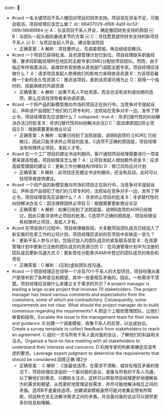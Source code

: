 icon:: 🙋

- #card 一名关键项目干系人撤回对项目的财务支持。项目现在资金不足，可能会取消，项目经理应该怎么做？
  id:: 68407029-df68-4a5f-bc52-069c18b89984
  ￼ A：与该项目干系人开会，确定撤回财务支持的原因
  ￼ B：与团队一起头脑风暴成本节约方案
  ￼ C：寻找愿意提供财务支持的新项目干系人
  ￼ D：与项目发起人开会，建议取消项目
	- 正确答案：A 
	  解析：项目要终止，先调查原因，再总结经验教训。
- #card 一个项目已获得批准，且资源管理计划已到位。项目经理联系职能经理，要求将职能经理所在地区的主题专家(SME)分配给项目团队。然而，由于临近年终收尾活动，首席财务官拒绝从其他部门调配主题专家。项目经理应该做什么？
  A：请求项目发起人使用他们的影响力来释放该资源
  B：为该项目雇用一个新的永久性资源
  C：推迟该项目，直到该资源可用为止
  D：获得一个临时的、技能熟练的外部资源
	- 正确答案：A
	  解析：如果干系人不给资源，而且也没有谈判或协商的选项，那么应该找领导者来协调资源。
- #card 一个将产品的新模型推向市场的项目正在执行中。当竞争对手提起诉讼，声称该产品侵犯了他们的几项专利时，法院站在竞争对手一边，发布了停止令。项目经理首先应该做什么？
  collapsed:: true
  A：寻求[[替代性的纠纷解决办法]]的批准
  B：寻求[[替代性的纠纷解决办法]]
  C：因法律原因[[终止项目]]
  D：根据需要更新商业论证
	- 正确答案：A
	  解析：如果已经到了法院层面，说明B选项的 [[ADR]] 已经做过，因此只能寻求终止项目的批准。C选项不正确的原因是，项目经理没有权限终止项目，发起人才有。
- #card 在一个工厂项目的建议书谈判期间，客户通知项目经理需要进行一项变更来提高性能。项目经理该怎么做？
  A：让项目发起人增加额外资金
  B：征求高级管理层的建议
  C：更新工作分解结构(WBS)
  D：修订风险应对计划
	- 正确答案：B
	  解析：此项目还在建议书谈判期间，还没有启动，此时可以找领导者提供建议。
- #card 一个将产品的新模型推向市场的项目正在执行中。当竞争对手提起诉讼，声称该产品侵犯了他们的几项专利时，法院站在竞争对手一边，发布了停止令。项目经理首先应该做什么？
  A：寻求终止项目的批准
  B：寻求替代性的纠纷解决办法
  C：因法律原因终止项目
  D：根据需要更新商业论证
	- 正确答案：A
	  解析：如果已经到了法院层面，说明B选项的ADR已经做过，因此只能寻求终止项目的批准。C选项不正确的原因是，项目经理没有权限终止项目，发起人才有。
- #card 在项目执行过程中，项目经理被告知，大多数项目团队成员已经加入了新实施的在家工作的公司计划。项目经理应该如何在项目中反映这一变化？
  A：更新干系人参与计划，包括已加入的团队成员的紧急联系信息
  B：在资源管理计划中更新已注册的团队成员的资源日历
  C：在沟通管理计划中为注册的团队成员更新沟通方式
  D：更新责任分配表(RAM)中登记的团队成员的角色和责任
	- 正确答案：C
	  解析：(见到)虚拟团队找沟通。
- #card 一个项目经理正在领导一个涉及70个干系人的大型项目，项目经理从客户那里听到了各种意见和期望，其中一些是相互矛盾的。因此，一些需求不清楚。项目经理应该做什么来建立关于需求的共识？A project manager is leading a large-scale project that involves 70 stakeholders. The project manager has heard various comments and expectations from the customers, some of which are contradictory. Consequently, some requirements are not clear. What should the project manager do to build consensus regarding the requirements?
  A.把这个上报给管理团队，让他们审查和指导。Escalate the issue to the management team for their review and guidance.
  B.创建一个调查模板，收集干系人的反馈，以达成协议。Create a survey template to collect feedback from stakeholders to reach an agreement.
  C.组织一次与所有干系人面对面的会议，了解他们的利益和关注点。Organize a face-to-face meeting with all stakeholders to understand their interests and concerns.
  D.利用专家的判断来确定应该考虑的要求。Leverage expert judgment to determine the requirements that should be considered.回答正确 得2分
	- 正确答案： C
	  解析：
	  C是最佳选项，在需求不清晰、或存在相互矛盾的情况下，项目经理应该组织一个面对面的会议，直接与所有的干系人沟通，以了解他们的需求、兴趣和关注点，这样可以帮助项目经理更好地理解各方的需求和期望，从而更好地管理这些需求，并尽可能地解决相互之间的矛盾。选项B不是最佳选项，创建调查模板虽然可能对收集反馈有所帮助，但这种方法无法解决需求之间的矛盾，并且面对面的会议可以提供更多的信息和理解。